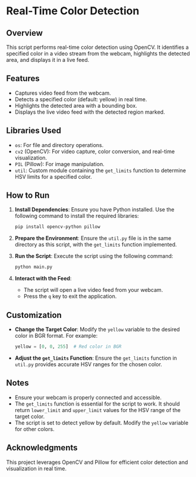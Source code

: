 # Real-Time Color Detection

## Overview
This script performs real-time color detection using OpenCV. It identifies a specified color in a video stream from the webcam, highlights the detected area, and displays it in a live feed.

## Features
- Captures video feed from the webcam.
- Detects a specified color (default: yellow) in real time.
- Highlights the detected area with a bounding box.
- Displays the live video feed with the detected region marked.

## Libraries Used
- `os`: For file and directory operations.
- `cv2` (OpenCV): For video capture, color conversion, and real-time visualization.
- `PIL` (Pillow): For image manipulation.
- `util`: Custom module containing the `get_limits` function to determine HSV limits for a specified color.

## How to Run
1. **Install Dependencies**:
   Ensure you have Python installed. Use the following command to install the required libraries:
   ```bash
   pip install opencv-python pillow
   ```

2. **Prepare the Environment**:
   Ensure the `util.py` file is in the same directory as this script, with the `get_limits` function implemented.

3. **Run the Script**:
   Execute the script using the following command:
   ```bash
   python main.py
   ```

4. **Interact with the Feed**:
   - The script will open a live video feed from your webcam.
   - Press the `q` key to exit the application.

## Customization
- **Change the Target Color**:
  Modify the `yellow` variable to the desired color in BGR format. For example:
  ```python
  yellow = [0, 0, 255]  # Red color in BGR
  ```
- **Adjust the `get_limits` Function**:
  Ensure the `get_limits` function in `util.py` provides accurate HSV ranges for the chosen color.

## Notes
- Ensure your webcam is properly connected and accessible.
- The `get_limits` function is essential for the script to work. It should return `lower_limit` and `upper_limit` values for the HSV range of the target color.
- The script is set to detect yellow by default. Modify the `yellow` variable for other colors.

## Acknowledgments
This project leverages OpenCV and Pillow for efficient color detection and visualization in real time.

